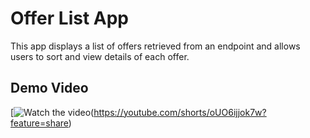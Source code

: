 # Offer List App

This app displays a list of offers retrieved from an endpoint and allows users to sort and view details of each offer.

## Demo Video

[![Watch the video](https://img.youtube.com/vi/oUO6ijjok7w/maxresdefault.jpg)(https://youtube.com/shorts/oUO6ijjok7w?feature=share)
